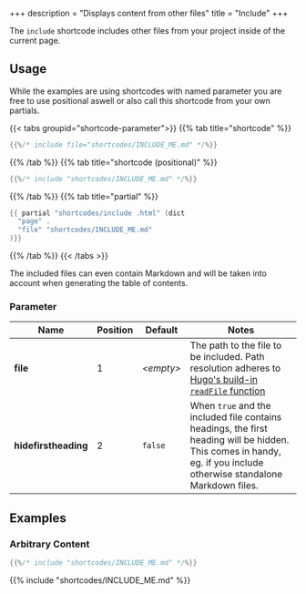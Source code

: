 +++
description = "Displays content from other files"
title = "Include"
+++

The `include` shortcode includes other files from your project inside of the current page.

## Usage

While the examples are using shortcodes with named parameter you are free to use positional aswell or also call this shortcode from your own partials.

{{< tabs groupid="shortcode-parameter">}}
{{% tab title="shortcode" %}}

````go
{{%/* include file="shortcodes/INCLUDE_ME.md" */%}}
````

{{% /tab %}}
{{% tab title="shortcode (positional)" %}}

````go
{{%/* include "shortcodes/INCLUDE_ME.md" */%}}
````

{{% /tab %}}
{{% tab title="partial" %}}

````go
{{ partial "shortcodes/include .html" (dict
  "page" .
  "file" "shortcodes/INCLUDE_ME.md"
)}}
````

{{% /tab %}}
{{< /tabs >}}

The included files can even contain Markdown and will be taken into account when generating the table of contents.

### Parameter

| Name                 | Position | Default          | Notes       |
|----------------------|----------|------------------|-------------|
| **file**             | 1        | _&lt;empty&gt;_  | The path to the file to be included. Path resolution adheres to [Hugo's build-in `readFile` function](https://gohugo.io/functions/readfile/) |
| **hidefirstheading** | 2        | `false`          | When `true` and the included file contains headings, the first heading will be hidden. This comes in handy, eg. if you include otherwise standalone Markdown files. |

## Examples

### Arbitrary Content

````go
{{%/* include "shortcodes/INCLUDE_ME.md" */%}}
````

{{% include "shortcodes/INCLUDE_ME.md" %}}
